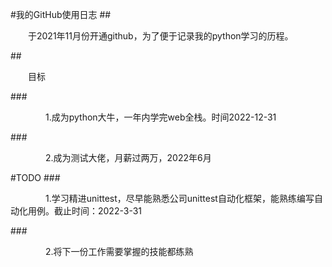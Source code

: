 #我的GitHub使用日志
##</p>&emsp;&emsp;于2021年11月份开通github，为了便于记录我的python学习的历程。</p>
##</p>&emsp;&emsp;目标</p>
###</p>&emsp;&emsp;&emsp;&emsp;1.成为python大牛，一年内学完web全栈。时间2022-12-31</p>
###</p>&emsp;&emsp;&emsp;&emsp;2.成为测试大佬，月薪过两万，2022年6月</p>
#TODO
###</p>&emsp;&emsp;&emsp;&emsp;1.学习精进unittest，尽早能熟悉公司unittest自动化框架，能熟练编写自动化用例。截止时间：2022-3-31</p>
###</p>&emsp;&emsp;&emsp;&emsp;2.将下一份工作需要掌握的技能都练熟</p>
